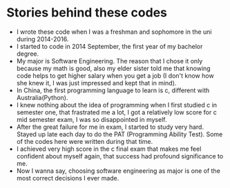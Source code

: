 # Stories behind these codes
- I wrote these code when I was a freshman and sophomore in the uni during 2014-2016.
- I started to code in 2014 September, the first year of my bachelor degree.
- My major is Software Engineering. The reason that I chose it only because my math is good, 
also my elder sister told me that knowing code helps to get higher salary when you get a job (I don't know how she knew it, I was just impressed and kept that in mind).
- In China, the first programming language to learn is c, different with Australia(Python).
- I knew nothing about the idea of programming when I first studied c in semester one, that frastrated me a lot, I got a relatively low score for c mid semester exam, I was so disappointed in myself.
- After the great failure for me in exam, I started to study very hard. Stayed up late each day to do the PAT (Programming Ability Test). Some of the codes here were written during that time. 
- I achieved very high score in the c final exam that makes me feel confident about myself again, that success had profound significance to me.
- Now I wanna say, choosing software engineering as major is one of the most correct decisions I ever made.